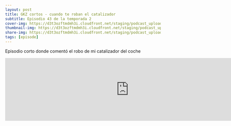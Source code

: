 ```yaml
---
layout: post
title: GKZ cortos - cuando te roban el catalizador
subtitle: Episodio 43 de la temporada 2
cover-img: https://d3t3ozftmdmh3i.cloudfront.net/staging/podcast_uploaded_episode/14743809/14743809-1691156864982-b0ac84337e493.jpg
thumbnail-img: https://d3t3ozftmdmh3i.cloudfront.net/staging/podcast_uploaded_episode/14743809/14743809-1691156864982-b0ac84337e493.jpg
share-img: https://d3t3ozftmdmh3i.cloudfront.net/staging/podcast_uploaded_episode/14743809/14743809-1691156864982-b0ac84337e493.jpg
tags: [episode]
---
```


Episodio corto donde comentó el robo de mi catalizador del coche
<iframe src='https://podcasters.spotify.com/pod/show/geekingzone/embed/episodes/GKZ-cortos---cuando-te-roban-el-catalizador-e24mlmj' height='204px' width='800px' frameborder='0' scrolling='no'></iframe>